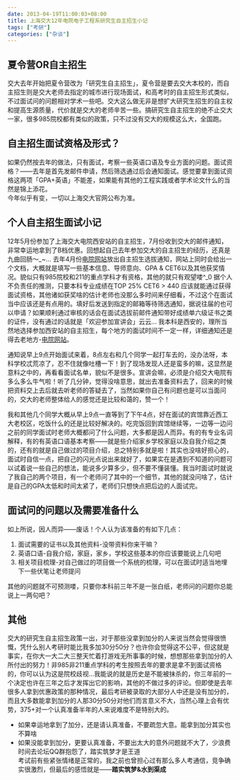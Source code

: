 ```yaml
---
date: 2013-04-19T11:00:03+08:00
title: 上海交大12年电院电子工程系研究生自主招生小记
tags: ["考研"]
categories: ["杂谈"]
---
```


## 夏令营OR自主招生  

交大去年开始把夏令营改为「研究生自主招生」，夏令营是要去交大本校的，而自主招生则是交大老师去指定的城市进行现场面试，和高考时的自主招生形式类似，不过面试问的问题相对学术一些吧。交大这么做无非是想扩大研究生招生的自主权和提高生源质量，代价就是交大的老师辛苦一些。搞研究生自主招生的绝不止交大一家，很多985院校都有类似的政策，只不过没有交大的规模这么大，全国跑。  

## 自主招生面试资格及形式？  

如果仍然按去年的做法，只有面试，考察一些英语口语及专业方面的问题。面试资格？——去年是首先发邮件申请，然后筛选通过后会通知面试。感觉要拿到面试资格这两项「GPA+英语」不能差，如果能有其他的工程实践或者学术论文什么的当然是锦上添花。  
今年似乎有变，一切以上海交大官网公布为准。

## 个人自主招生面试小记  

12年5月份参加了上海交大电院西安站的自主招生，7月份收到交大的邮件通知，非常幸运地拿到了B档优惠。回想起自己去年参加交大的自主招生的经历，还真是九曲回肠～\_~... 去年4月份[电院网站](http://yjwb.seiee.sjtu.edu.cn/)放出自主招生选拔通知，网站上同时会给出一个文档，大概就是填写一些基本信息、导师意向、GPA & CET6以及其他获奖情况。貌似只有985院校和211的重点学科才有资格，其他的就只有观望喽^\_0 据个人不负责任的推测，只要本科专业成绩在TOP 25% CET6 > 440 应该就能通过获得面试资格，其他诸如获奖啥的估计老师也没那么多时间来仔细看，不过这个在面试当中应该还是有点用的。填好后发送到指定的邮箱等待筛选通知，据说往届的也可以申请？如果顺利通过审核的话会在面试选拔前邮件通知带好成绩单六级证书之类的证件，没有通过的话就是「欢迎参加宣讲会」云云... 我本科是西安的，理所当然地选择参加西安站的自主招生，每个地方的面试时间不一定一样，详细通知还是得去老地方-[电院网站](http://yjwb.seiee.sjtu.edu.cn/)。  

通知说早上9点开始面试来着，8点左右和几个同学一起打车去的，没办法呀，本科学校忒荒凉了，忍不住就像吐槽一下！到了现场发现人还是蛮多的嘛，这显然是意料之中的，再看看面试名单，貌似不是很多。宣讲会嘛，必须是介绍交大电院有多么多么牛气啦！听了几分钟，觉得没啥意思，就出去准备资料去了，回来的时候把资料交上去后就去听老师的答疑去了，当然如果你自己有问题也是可以当面问的，交大的老师整体给人的感觉还是比较和蔼的，赞一个！  

我和其他几个同学大概从早上9点一直等到了下午4点，好在面试的宾馆靠近西工大老校区，吃饭什么的还是比较好解决的。吃完饭回到宾馆继续等，一边等一边问之前的同学面试时老师大概都问了什么问题，大多都是因人而异。有的有专业名词解释，有的有英语口语基本考察——就是些介绍家乡学校家庭以及自我介绍之类的，还有的就是自己做过的项目介绍，总之特别多就是啦！其实也没啥好担心的，面试时自信一点，把自己的闪光点说出来就好了，如果实在是遇到不知道的问题可以试着说一些自己的想法，能说多少算多少，但不要不懂装懂。我当时面试时就说了我自己的两个项目，有一个老师问了其中的一个细节，其他的就没问啥了，估计是自己的GPA太低和时间太紧了，老师们只想快点把后边的人面试完。  

## 面试问的问题以及需要准备什么  

如上所说，因人而异——废话！个人认为该准备的有如下几点：  
1. 面试需要的证书以及其他资料-没带资料你来干嘛？  
2. 英语口语-自我介绍，家庭，家乡，学校这些基本的你应该要能说上几句吧  
3. 相关项目梳理-对自己做过的项目做一个系统的梳理，可以在面试时适当地埋下一些伏笔让老师提问  

其他的问题就不可预测喽，只要你本科前三年不是一张白纸，老师问的问题你总能说上一两句吧？

## 其他  

交大的研究生自主招生政策一出，对于那些没拿到加分的人来说当然会觉得很愤慨，凭什么别人考研时能比我多加30分50分？也许你会觉得这不公平，但这就是事实，在你大一大二大三整天忙着打游戏无所事事的时候，想想那些拿到加分的人所付出的努力！非985非211重点学科的考生按照去年的要求是拿不到面试资格的，你可以认为这是院校歧视...我能说的就是历史是不能被抹杀的，你三年前的一个决定也许在三年之后才发挥出它的影响，其他的不做过多的评论。但即使是去年很多人拿到优惠政策的那种情况，最后考研被录取的大部分人中还是没有加分的，而且大多数能拿到加分的人那30分50分对他们而言意义不大，当然心理上会有优势，375+对一个认真准备半年的人来说难度不是特别大的。

* 如果幸运地拿到了加分，还是请认真准备，不要疏忽大意。能拿到加分其实也不算啥  
* 如果没能拿到加分，更要认真准备，不要出太大的意外问题就不大了，少浪费时间去论坛QQ群抱怨了，踏实筑梦才是王道  
考试前有些紧张情绪是正常的，我之前也曾担心过有那么多人考通信，竞争确实很激烈，但最后的感悟就是——**踏实筑梦&水到渠成**